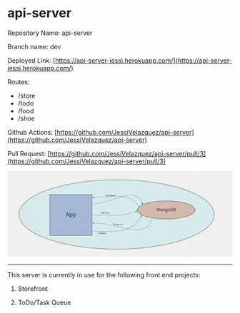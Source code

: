 # api-server

Repository Name: api-server

Branch name: dev

Deployed Link: [https://api-server-jessi.herokuapp.com/](https://api-server-jessi.herokuapp.com/)

Routes:
- /store
- /todo
- /food
- /shoe

Github Actions: [https://github.com/JessiVelazquez/api-server](https://github.com/JessiVelazquez/api-server)

Pull Request: [https://github.com/JessiVelazquez/api-server/pull/3](https://github.com/JessiVelazquez/api-server/pull/3)

![UML](UML.png)

------------------------

This server is currently in use for the following front end projects:

1. Storefront

2. ToDo/Task Queue
